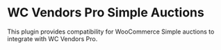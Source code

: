 # WC Vendors Pro Simple Auctions 

This plugin provides compatibility for WooCommerce Simple auctions to integrate with WC Vendors Pro. 
